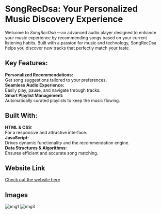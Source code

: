 # SongRecDsa: Your Personalized Music Discovery Experience
Welcome to *SongRecDsa* —an advanced audio player designed to enhance your music experience by recommending songs based on your current listening habits. Built with a passion for music and technology, SongRecDsa helps you discover new tracks that perfectly match your taste.
## Key Features:
**Personalized Recommendations:**   
Get song suggestions tailored to your preferences.  
**Seamless Audio Experience:**   
Easily play, pause, and navigate through tracks.  
**Smart Playlist Management:**  
Automatically curated playlists to keep the music flowing.  
## Built With:  
**HTML & CSS:**  
For a responsive and attractive interface.    
**JavaScript:**     
Drives dynamic functionality and the recommendation engine.  
**Data Structures & Algorithms:**    
Ensures efficient and accurate song matching.  
## Website Link
[Check out the website here](https://yashhatwargit.github.io/SongRecDsa/)
## Images
![img1](https://github.com/user-attachments/assets/ca23d11e-2765-4759-b560-54217e40c44d)
![img3](https://github.com/user-attachments/assets/1acc452f-fb41-4d70-a962-61814c7cd200)
